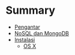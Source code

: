 # Summary

* [Pengantar](README.md)
* [NoSQL dan MongoDB](nosql_dan_mongodb.md)
* [Instalasi](instalasi.md)
   * [OS X](instalasi_os_x.md)

